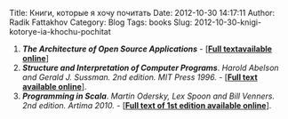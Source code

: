 Title: Книги, которые я хочу почитать
Date: 2012-10-30 14:17:11
Author: Radik Fattakhov
Category: Blog
Tags: books
Slug: 2012-10-30-knigi-kotorye-ia-khochu-pochitat

1.  ***The Architecture of Open Source Applications*** - [**[Full textavailable online](http://www.aosabook.org/en/index.html)**]
2.  ***Structure and Interpretation of Computer Programs***. *Harold Abelson and Gerald J. Sussman. 2nd edition. MIT Press 1996.* - [[**Full text available online**](http://mitpress.mit.edu/sicp/)].
3.  ***Programming in Scala***. *Martin Odersky, Lex Spoon and Bill Venners. 2nd edition. Artima 2010.* - [[**Full text of 1st edition available online**](http://www.artima.com/pins1ed/)].

